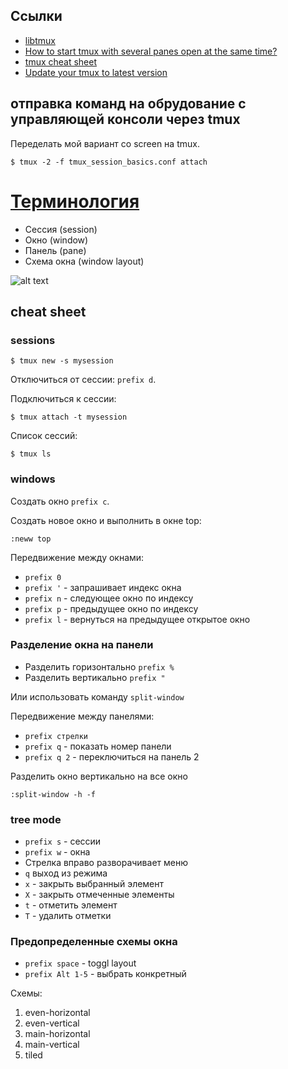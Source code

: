 ## Ссылки

* [libtmux](https://github.com/tmux-python/libtmux)
* [How to start tmux with several panes open at the same time?](https://askubuntu.com/a/832465)
* [tmux cheat sheet](https://gist.github.com/andreyvit/2921703)
* [Update your tmux to latest version](http://witkowskibartosz.com/blog/update-your-tmux-to-latest-version.html)


## отправка команд на обрудование с управляющей консоли через tmux 

Переделать мой вариант со screen на tmux.


```
$ tmux -2 -f tmux_session_basics.conf attach
```

# [Терминология](https://github.com/tmux/tmux/wiki/Getting-Started#summary-of-terms)

* Сессия (session)
* Окно (window)
* Панель (pane)
* Схема окна (window layout)


![alt text](https://raw.githubusercontent.com/wiki/tmux/tmux/images/tmux_pane_diagram.png)

## cheat sheet

### sessions

```
$ tmux new -s mysession
```

Отключиться от сессии: `prefix d`.

Подключиться к сессии:
```
$ tmux attach -t mysession
```

Список сессий:
```
$ tmux ls
```

### windows

Создать окно `prefix c`.

Создать новое окно и выполнить в окне top:
```
:neww top
```

Передвижение между окнами:

* `prefix 0`
* `prefix '` - запрашивает индекс окна
* `prefix n` - следующее окно по индексу
* `prefix p` - предыдущее окно по индексу
* `prefix l` - вернуться на предыдущее открытое окно

### Разделение окна на панели

* Разделить горизонтально `prefix %`
* Разделить вертикально `prefix "`

Или использовать команду `split-window`

Передвижение между панелями:

* `prefix стрелки`
* `prefix q` - показать номер панели
* `prefix q 2` - переключиться на панель 2


Разделить окно вертикально на все окно
```
:split-window -h -f
```

### tree mode

* `prefix s` - сессии
* `prefix w` - окна
* Стрелка вправо разворачивает меню 
* `q` выход из режима
* `x` - закрыть выбранный элемент
* `X` - закрыть отмеченные элементы
* `t` - отметить элемент
* `T` - удалить отметки

### Предопределенные схемы окна

* `prefix space` - toggl layout
* `prefix Alt 1-5` - выбрать конкретный

Схемы:

1. even-horizontal
2. even-vertical
3. main-horizontal
4. main-vertical
5. tiled
